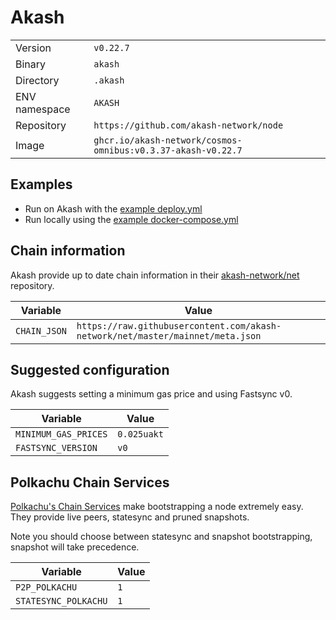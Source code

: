 # Akash

| | |
|---|---|
|Version|`v0.22.7`|
|Binary|`akash`|
|Directory|`.akash`|
|ENV namespace|`AKASH`|
|Repository|`https://github.com/akash-network/node`|
|Image|`ghcr.io/akash-network/cosmos-omnibus:v0.3.37-akash-v0.22.7`|

## Examples

- Run on Akash with the [example deploy.yml](./deploy.yml)
- Run locally using the [example docker-compose.yml](./docker-compose.yml)

## Chain information

Akash provide up to date chain information in their [akash-network/net](https://github.com/akash-network/net) repository.

|Variable|Value|
|---|---|
|`CHAIN_JSON`|`https://raw.githubusercontent.com/akash-network/net/master/mainnet/meta.json`|

## Suggested configuration

Akash suggests setting a minimum gas price and using Fastsync v0.

|Variable|Value|
|---|---|
|`MINIMUM_GAS_PRICES`|`0.025uakt`|
|`FASTSYNC_VERSION`|`v0`|

## Polkachu Chain Services

[Polkachu's Chain Services](https://www.polkachu.com/) make bootstrapping a node extremely easy. They provide live peers, statesync and pruned snapshots.

Note you should choose between statesync and snapshot bootstrapping, snapshot will take precedence.

|Variable|Value|
|---|---|
|`P2P_POLKACHU`|`1`|
|`STATESYNC_POLKACHU`|`1`|
